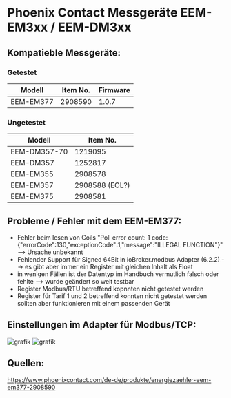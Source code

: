 # Phoenix Contact Messgeräte EEM-EM3xx / EEM-DM3xx

## Kompatieble Messgeräte:
### Getestet
|Modell        |Item No.        |Firmware     |
|--------------|----------------|-------------|
|EEM-EM377     | 2908590        |1.0.7        |

### Ungetestet
|Modell        |Item No.        |
|--------------|----------------|
| EEM-DM357-70 | 1219095        |
| EEM-DM357    | 1252817        |
| EEM-EM355    | 2908578        |
| EEM-EM357    | 2908588 (EOL?) |
| EEM-EM375    | 2908581        |

## Probleme / Fehler mit dem EEM-EM377:
- Fehler beim lesen von Coils "Poll error count: 1 code: {"errorCode":130,"exceptionCode":1,"message":"ILLEGAL FUNCTION"}" --> Ursache unbekannt
- Fehlender Support für Signed 64Bit in ioBroker.modbus Adapter (6.2.2) --> es gibt aber immer ein Register mit gleichen Inhalt als Float
- in wenigen Fällen ist der Datentyp im Handbuch vermutlich falsch oder fehlte --> wurde geändert so weit testbar
- Register Modbus/RTU betreffend kopnnten nicht getestet werden
- Register für Tarif 1 und 2 betreffend konnten nicht getestet werden sollten aber funktionieren mit einem passenden Gerät


## Einstellungen im Adapter für Modbus/TCP:
![grafik](https://github.com/Gugulao/modbus-templates/assets/76453304/88846a6f-7c02-4176-8b81-5c42f074690d)
![grafik](https://github.com/Gugulao/modbus-templates/assets/76453304/df55b44c-903d-4156-9086-ed9809eb10e3)


## Quellen:
https://www.phoenixcontact.com/de-de/produkte/energiezaehler-eem-em377-2908590
